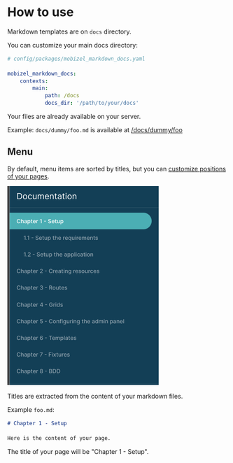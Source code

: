 # How to use

Markdown templates are on `docs` directory.

You can customize your main docs directory: 

```yaml
# config/packages/mobizel_markdown_docs.yaml

mobizel_markdown_docs:
    contexts:
        main:
            path: /docs
            docs_dir: '/path/to/your/docs'
```

Your files are already available on your server.

Example:
`docs/dummy/foo.md` is available at [/docs/dummy/foo](http://localhost:8000/docs/dummy/foo)

## Menu
By default, menu items are sorted by titles, but you can [customize positions of your pages](how-to-customize-pages-positions.md).

![Menu example](images/menu.png)

Titles are extracted from the content of your markdown files.

Example `foo.md`:
```markdown
# Chapter 1 - Setup

Here is the content of your page.
```

The title of your page will be "Chapter 1 - Setup".
